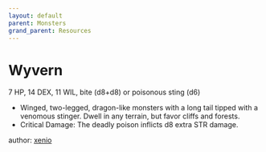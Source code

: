 ```yaml
---
layout: default
parent: Monsters
grand_parent: Resources
---
```


# Wyvern

7 HP, 14 DEX, 11 WIL, bite (d8+d8) or poisonous sting (d6)

- Winged, two-legged, dragon-like monsters with a long tail tipped with a venomous stinger. Dwell in any terrain, but favor cliffs and forests.
- Critical Damage: The deadly poison inflicts d8 extra STR damage.

author: [xenio](https://xenioinabottle.blogspot.com)
